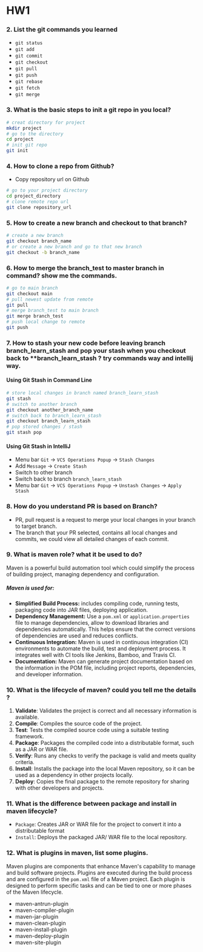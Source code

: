 # HW1

### 2. List the git commands you learned
- `git status`
- `git add`
- `git commit`
- `git checkout`
- `git pull`
- `git push`
- `git rebase`
- `git fetch`
- `git merge`


### 3. What is the basic steps to init a git repo in you local?

```bash
# creat directory for project
mkdir project
# go to the directory
cd project
# init git repo
git init 
```

### 4. How to clone a repo from Github?
- Copy repository url on Github
```bash
# go to your project directory 
cd project_directory
# clone remote repo url
git clone repository_url 
```

### 5. How to create a new branch and checkout to that branch?

```bash
# create a new branch
git checkout branch_name
# or create a new branch and go to that new branch
git checkout -b branch_name
```

### 6. How to merge the branch_test to master branch in command? show me the commands.

```bash
# go to main branch
git checkout main
# pull newest update from remote
git pull
# merge branch_test to main branch
git merge branch_test
# push local change to remote
git push
```

### 7. How to stash your new code before leaving branch branch_learn_stash and pop your stash when you checkout back to **branch_learn_stash ? try commands way and intellij way.

#### Using Git Stash in Command Line
```bash
# store local changes in branch named branch_learn_stash
git stash
# switch to another branch
git checkout another_branch_name
# switch back to branch_learn_stash
git checkout branch_learn_stash
# pop stored changes / stash
git stash pop
```

#### Using Git Stash in IntelliJ
- Menu bar `Git` -> `VCS Operations Popup` -> `Stash Changes`
- Add `Message` -> `Create Stash`
- Switch to other branch
- Switch back to branch `branch_learn_stash`
- Menu bar `Git` -> `VCS Operations Popup` -> `Unstash Changes` -> `Apply Stash`


### 8. How do you understand PR is based on Branch?
- PR, pull request is a request to merge your local changes in your branch to target branch.
- The branch that your PR selected, contains all local changes and commits, we could view all detailed changes of 
  each commit.

### 9. What is maven role? what it be used to do?
Maven is a powerful build automation tool which could simplify the process of building project, managing dependency and
configuration.

##### Maven is used for:
- **Simplified Build Process:** includes compiling code, running tests, packaging code into JAR files, deploying 
  application.
- **Dependency Management:** Use a `pom.xml` or `application.properties` file to manage dependencies, allow to 
  download libraries and dependencies automatically. This helps ensure that the correct versions of dependencies are used and reduces conflicts.
- **Continuous Integration:** Maven is used in continuous integration (CI) environments to automate the build, test and 
  deployment process. It integrates well with CI tools like Jenkins, Bamboo, and Travis CI.
- **Documentation:** Maven can generate project documentation based on the information in the POM file, including project reports, dependencies, and developer information.
 

### 10. What is the lifecycle of maven? could you tell me the details ?

1. **Validate**: Validates the project is correct and all necessary information is available.
2. **Compile**: Compiles the source code of the project.
3. **Test**: Tests the compiled source code using a suitable testing framework.
4. **Package**: Packages the compiled code into a distributable format, such as a JAR or WAR file.
5. **Verify**: Runs any checks to verify the package is valid and meets quality criteria.
6. **Install**: Installs the package into the local Maven repository, so it can be used as a dependency in other 
   projects locally.
7. **Deploy**: Copies the final package to the remote repository for sharing with other developers and projects.


### 11. What is the difference between package and install in maven lifecycle?

- `Package`: Creates JAR or WAR file for the project to convert it into a distributable format
- `Install`: Deploys the packaged JAR/ WAR file to the local repository.


### 12. What is plugins in maven, list some plugins.
Maven plugins are components that enhance Maven's capability to manage and build software projects. Plugins are executed during the build process and are configured in the `pom.xml` file of a Maven project. Each plugin is designed to perform specific tasks and can be tied to one or more phases of the Maven lifecycle.
- maven-antrun-plugin
- maven-compiler-plugin
- maven-jar-plugin
- maven-clean-plugin
- maven-install-plugin
- maven-deploy-plugin
- maven-site-plugin